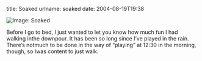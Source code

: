 title: Soaked
urlname: soaked
date: 2004-08-19T19:38

![Image: Soaked](https://dl.dropboxusercontent.com/s/nl3w2ajudeljljg/20040819-soaked.jpg)

Before I go to bed, I just wanted to let you know how much fun I had walking inthe downpour. It has been so long since I&#x02bc;ve played in the rain. There&#x02bc;s notmuch to be done in the way of &ldquo;playing&rdquo; at 12:30 in the morning, though, so Iwas content to just walk.